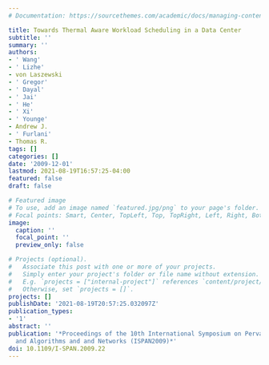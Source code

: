 ```yaml
---
# Documentation: https://sourcethemes.com/academic/docs/managing-content/

title: Towards Thermal Aware Workload Scheduling in a Data Center
subtitle: ''
summary: ''
authors:
- ' Wang'
- ' Lizhe'
- von Laszewski
- ' Gregor'
- ' Dayal'
- ' Jai'
- ' He'
- ' Xi'
- ' Younge'
- Andrew J.
- ' Furlani'
- Thomas R.
tags: []
categories: []
date: '2009-12-01'
lastmod: 2021-08-19T16:57:25-04:00
featured: false
draft: false

# Featured image
# To use, add an image named `featured.jpg/png` to your page's folder.
# Focal points: Smart, Center, TopLeft, Top, TopRight, Left, Right, BottomLeft, Bottom, BottomRight.
image:
  caption: ''
  focal_point: ''
  preview_only: false

# Projects (optional).
#   Associate this post with one or more of your projects.
#   Simply enter your project's folder or file name without extension.
#   E.g. `projects = ["internal-project"]` references `content/project/deep-learning/index.md`.
#   Otherwise, set `projects = []`.
projects: []
publishDate: '2021-08-19T20:57:25.032097Z'
publication_types:
- '1'
abstract: ''
publication: '*Proceedings of the 10th International Symposium on Pervasive Systems
  and Algorithms and and Networks (ISPAN2009)*'
doi: 10.1109/I-SPAN.2009.22
---
```

